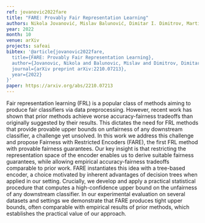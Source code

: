 ```yaml
---
ref: jovanovic2022fare
title: "FARE: Provably Fair Representation Learning"
authors: Nikola Jovanović, Mislav Balunović, Dimitar I. Dimitrov, Martin Vechev
year: 2022
month: 10
venue: arXiv
projects: safeai
bibtex: '@article{jovanovic2022fare,
  title={FARE: Provably Fair Representation Learning},
  author={Jovanovic, Nikola and Balunovic, Mislav and Dimitrov, Dimitar I and Vechev, Martin},
  journal={arXiv preprint arXiv:2210.07213},
  year={2022}
}'
paper: https://arxiv.org/abs/2210.07213
---
```


Fair representation learning (FRL) is a popular class of methods aiming to produce fair classifiers via data preprocessing. However, recent work has shown that prior methods achieve worse accuracy-fairness tradeoffs than originally suggested by their results. This dictates the need for FRL methods that provide provable upper bounds on unfairness of any downstream classifier, a challenge yet unsolved. In this work we address this challenge and propose Fairness with Restricted Encoders (FARE), the first FRL method with provable fairness guarantees. Our key insight is that restricting the representation space of the encoder enables us to derive suitable fairness guarantees, while allowing empirical accuracy-fairness tradeoffs comparable to prior work. FARE instantiates this idea with a tree-based encoder, a choice motivated by inherent advantages of decision trees when applied in our setting. Crucially, we develop and apply a practical statistical procedure that computes a high-confidence upper bound on the unfairness of any downstream classifier. In our experimental evaluation on several datasets and settings we demonstrate that FARE produces tight upper bounds, often comparable with empirical results of prior methods, which establishes the practical value of our approach.

